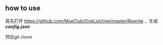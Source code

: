 ## how to use

首先打开   https://github.com/MoeClub/OneList/tree/master/Rewrite  ，生成***config.json***

然后git clone 